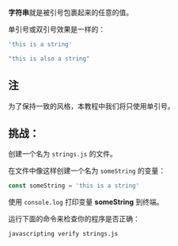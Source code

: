 **字符串**就是被引号包裹起来的任意的值。

单引号或双引号效果是一样的：

```js
'this is a string'

"this is also a string"
```

## 注

为了保持一致的风格，本教程中我们将只使用单引号。

## 挑战：

创建一个名为 `strings.js` 的文件。

在文件中像这样创建一个名为 `someString` 的变量：

```js
const someString = 'this is a string'
```

使用 `console.log` 打印变量 **someString** 到终端。

运行下面的命令来检查你的程序是否正确：

`javascripting verify strings.js`
